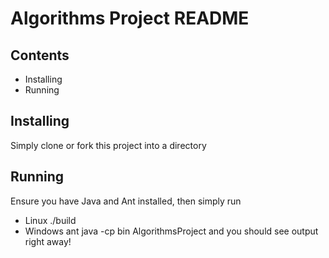 Algorithms Project README
=========================

Contents
--------
* Installing
* Running

Installing
----------
Simply clone or fork this project into a directory

Running
-------
Ensure you have Java and Ant installed, then simply run
* Linux
	./build
* Windows
	ant
	java -cp bin AlgorithmsProject
and you should see output right away!

